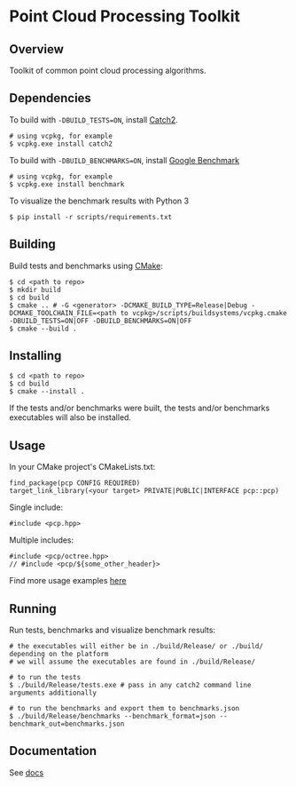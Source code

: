 # Point Cloud Processing Toolkit

## Overview

Toolkit of common point cloud processing algorithms.

## Dependencies

To build with `-DBUILD_TESTS=ON`, install [Catch2](https://github.com/catchorg/Catch2).
```
# using vcpkg, for example
$ vcpkg.exe install catch2
```
To build with `-DBUILD_BENCHMARKS=ON`, install [Google Benchmark](https://github.com/google/benchmark)
```
# using vcpkg, for example
$ vcpkg.exe install benchmark
```
To visualize the benchmark results with Python 3
```
$ pip install -r scripts/requirements.txt
```

## Building
Build tests and benchmarks using [CMake](https://cmake.org/):
```
$ cd <path to repo>
$ mkdir build
$ cd build
$ cmake .. # -G <generator> -DCMAKE_BUILD_TYPE=Release|Debug -DCMAKE_TOOLCHAIN_FILE=<path to vcpkg>/scripts/buildsystems/vcpkg.cmake -DBUILD_TESTS=ON|OFF -DBUILD_BENCHMARKS=ON|OFF
$ cmake --build .
```

## Installing
```
$ cd <path to repo>
$ cd build
$ cmake --install .
```
If the tests and/or benchmarks were built, the tests and/or benchmarks executables will also be installed.

## Usage
In your CMake project's CMakeLists.txt:
```
find_package(pcp CONFIG REQUIRED)
target_link_library(<your target> PRIVATE|PUBLIC|INTERFACE pcp::pcp)
```

Single include:
```
#include <pcp.hpp>
```

Multiple includes:
```
#include <pcp/octree.hpp>
// #include <pcp/${some_other_header}>
```

Find more usage examples [here](./test/)

## Running
Run tests, benchmarks and visualize benchmark results:
```
# the executables will either be in ./build/Release/ or ./build/ depending on the platform
# we will assume the executables are found in ./build/Release/

# to run the tests
$ ./build/Release/tests.exe # pass in any catch2 command line arguments additionally

# to run the benchmarks and export them to benchmarks.json
$ ./build/Release/benchmarks --benchmark_format=json --benchmark_out=benchmarks.json
```

## Documentation

See [docs](./docs/)
